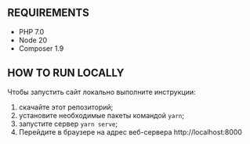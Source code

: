 REQUIREMENTS
------------

* РHP 7.0
* Node 20
* Composer 1.9


HOW TO RUN LOCALLY
------------

Чтобы запустить сайт локально выполните инструкции:

1. скачайте этот репозиторий;
2. установите необходимые пакеты командой `yarn`;
4. запустите сервер `yarn serve`;
5. Перейдите в браузере на адрес веб-сервера http://localhost:8000
